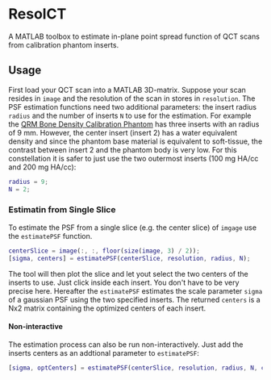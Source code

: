 # ResolCT
A MATLAB toolbox to estimate in-plane point spread function of QCT scans from calibration phantom inserts.

## Usage
First load your QCT scan into a MATLAB 3D-matrix. Suppose your scan resides in `image` and the resolution of the scan in stores in `resolution`.
The PSF estimation functions need two additional parameters: the insert radius `radius` and the number of inserts `N` to use for the estimation.
For example the [QRM Bone Density Calibration Phantom](http://www.qrm.de/content/products/bonedensity/bdc.htm) has three inserts with an radius of 9 mm. However, the center insert (insert 2) has a water equivalent density and since the phantom base material is equivalent to soft-tissue, the contrast between insert 2 and the phantom body is very low.
For this constellation it is safer to just use the two outermost inserts (100 mg HA/cc and 200 mg HA/cc):
```matlab
radius = 9;
N = 2;
```

### Estimatin from Single Slice

To estimate the PSF from a single slice (e.g. the center slice) of `imgage` use the `estimatePSF` function.
```matlab
centerSlice = image(:, :, floor(size(image, 3) / 2));
[sigma, centers] = estimatePSF(centerSlice, resolution, radius, N);
```
The tool will then plot the slice and let yout select the two centers of the inserts to use. Just click inside each insert. You don't have to be very precise here.
Hereafter the `estimatePSF` estimates the scale parameter `sigma` of a gaussian PSF using the two specified inserts.
The returned `centers` is a Nx2 matrix containing the optimized centers of each insert.

#### Non-interactive

The estimation process can also be run non-interactively. Just add the inserts centers as an addtional parameter to `estimatePSF`:
```matlab
[sigma, optCenters] = estimatePSF(centerSlice, resolution, radius, N, centers);
```
